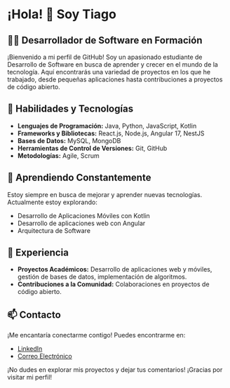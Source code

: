 # ¡Hola! 👋 Soy Tiago

## 👨‍💻 Desarrollador de Software en Formación

¡Bienvenido a mi perfil de GitHub! Soy un apasionado estudiante de Desarrollo de Software en busca de aprender y crecer en el mundo de la tecnología. Aquí encontrarás una variedad de proyectos en los que he trabajado, desde pequeñas aplicaciones hasta contribuciones a proyectos de código abierto.

## 🚀 Habilidades y Tecnologías

- **Lenguajes de Programación:** Java, Python, JavaScript, Kotlin
- **Frameworks y Bibliotecas:** React.js, Node.js, Angular 17, NestJS
- **Bases de Datos:** MySQL, MongoDB
- **Herramientas de Control de Versiones:** Git, GitHub
- **Metodologías:** Agile, Scrum

## 🌱 Aprendiendo Constantemente

Estoy siempre en busca de mejorar y aprender nuevas tecnologías. Actualmente estoy explorando:

- Desarrollo de Aplicaciones Móviles con Kotlin
- Desarrollo de aplicaciones web con Angular
- Arquitectura de Software

## 💼 Experiencia

- **Proyectos Académicos:** Desarrollo de aplicaciones web y móviles, gestión de bases de datos, implementación de algoritmos.
- **Contribuciones a la Comunidad:** Colaboraciones en proyectos de código abierto.

## 📫 Contacto

¡Me encantaría conectarme contigo! Puedes encontrarme en:

- [LinkedIn](www.linkedin.com/in/tiago-ibarrola)
- [Correo Electrónico](tiago.appdev@gmail.com)

¡No dudes en explorar mis proyectos y dejar tus comentarios! ¡Gracias por visitar mi perfil!
